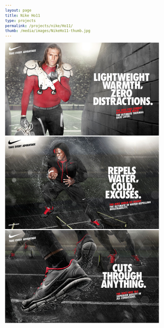 ```yaml
---
layout: page
title: Nike Ho11
type: projects
permalink: /projects/nike/Ho11/
thumb: /media/images/NikeHo11-thumb.jpg
---
```


![](/media/images/Ho11_Hyperwarm.jpg)
![](/media/images/Ho11_Shield.jpg)
![](/media/images/Ho11_Shield2.jpg)
